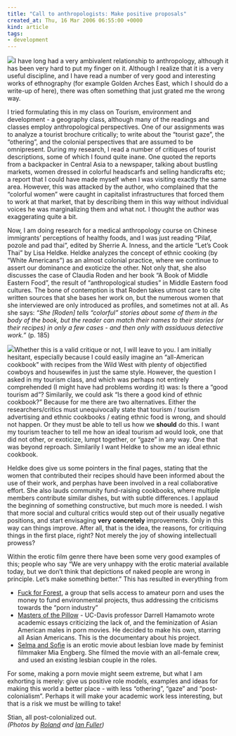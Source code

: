 ```yaml
---
title: "Call to anthropologists: Make positive proposals"
created_at: Thu, 16 Mar 2006 06:55:00 +0000
kind: article
tags:
- development
---
```


![](http://static.flickr.com/37/79458714_8629b8e281_m.jpg)I have long
had a very ambivalent relationship to anthropology, although it has been
very hard to put my finger on it. Although I realize that it is a very
useful discipline, and I have read a number of very good and interesting
works of ethnography (for example Golden Arches East, which I should do
a write-up of here), there was often something that just grated me the
wrong way.

I tried formulating this in my class on Tourism, environment and
development - a geography class, although many of the readings and
classes employ anthropological perspectives. One of our assignments was
to analyze a tourist brochure critically; to write about the “tourist
gaze”, the “othering”, and the colonial perspectives that are assumed to
be omnipresent. During my research, I read a number of critiques of
tourist descriptions, some of which I found quite inane. One quoted the
reports from a backpacker in Central Asia to a newspaper, talking about
bustling markets, women dressed in colorful headscarfs and selling
handicrafts etc; a report that I could have made myself when I was
visiting exactly the same area. However, this was attacked by the
author, who complained that the “colorful women” were caught in
capitalist infrastructures that forced them to work at that market, that
by describing them in this way without individual voices he was
marginalizing them and what not. I thought the author was exaggerating
quite a bit.

Now, I am doing research for a medical anthropology course on Chinese
immigrants’ perceptions of healthy foods, and I was just reading “Pilaf,
pozole and pad thai”, edited by Sherrie A. Inness, and the article
“Let’s Cook Thai” by Lisa Heldke. Heldke analyzes the concept of ethnic
cooking (by “White Americans”) as an almost colonial practice, where we
continue to assert our dominance and exoticize the other. Not only that,
she also discusses the case of Claudia Roden and her book “A Book of
Middle Eastern Food”, the result of “anthropological studies” in Middle
Eastern food cultures. The bone of contemption is that Roden takes
utmost care to cite written sources that she bases her work on, but the
numerous women that she interviewed are only introduced as profiles, and
sometimes not at all. As she says: *“She [Roden] tells “colorful”
stories about some of them in the body of the book, but the reader can
match their names to their stories (or their recipes) in only a few
cases - and then only with assiduous detective work.”* (p. 185)

![](http://houshuang.org/blog/files/platecucumber.jpg)Whether this is a
valid critique or not, I will leave to you. I am initially hesitant,
especially because I could easily imagine an “all-American cookbook”
with recipes from the Wild West with plenty of objectified cowboys and
housewifes in just the same style. However, the question I asked in my
tourism class, and which was perhaps not entirely comprehended (I might
have had problems wording it) was: Is there a “good tourism ad”?
Similarily, we could ask “Is there a good kind of ethnic cookbook?”
Because for me there are two alternatives. Either the
researchers/critics must unequivocally state that tourism / tourism
advertising and ethnic cookbooks / eating ethnic food is wrong, and
should not happen. Or they must be able to tell us how we **should** do
this. I want my tourism teacher to tell me how an ideal tourism ad would
look, one that did not other, or exoticize, lumpt together, or “gaze” in
any way. One that was beyond reproach. Similarily I want Heldke to show
me an ideal ethnic cookbook.

Heldke does give us some pointers in the final pages, stating that the
women that contributed their recipes should have been informed about the
use of their work, and perphas have been involved in a real
collaborative effort. She also lauds community fund-raising cookbooks,
where multiple members contribute similar dishes, but with subtle
differences. I applaud the beginning of something constructive, but much
more is needed. I wish that more social and cultural critics would step
out of their usually negative positions, and start envisaging **very
concretely** improvements. Only in this way can things improve. After
all, that is the idea, the reasons, for critiquing things in the first
place, right? Not merely the joy of showing intellectuall prowess?

Within the erotic film genre there have been some very good examples of
this; people who say “We are very unhappy with the erotic material
available today, but we don’t think that depictions of naked people are
wrong in principle. Let’s make something better.” This has resulted in
everything from

-   [Fuck for Forest](http://www.fuckforforest.com), a group that sells
  access to amateur porn and uses the money to fund environmental
  projects, thus addressing the criticisms towards the “porn industry”
-   [Masters of the Pillow](http://www.mastersofthepillow.com) -
  UC-Davis professor Darrell Hamamoto wrote academic essays
  criticizing the lack of, and the feminization of Asian American
  males in porn movies. He decided to make his own, starring all Asian
  Americans. This is the documentary about his project.
-   [Selma and Sofie](http://www.story.se/productions.html) is an erotic
  movie about lesbian love made by feminist filmmaker Mia Engberg. She
  filmed the movie with an all-female crew, and used an existing
  lesbian couple in the roles.

For some, making a porn movie might seem extreme, but what I am
exhorting is merely: give us positive role models, examples and ideas
for making this world a better place - with less “othering”, “gaze” and
“post-colonialism”. Perhaps it will make your academic work less
interesting, but that is a risk we must be willing to take!

Stian, all post-colonialized out.\
 *(Photos by [Roland](http://www.flickr.com/photos/roland) and [Ian
Fuller](http://www.flickr.com/photos/ianfuller))*
